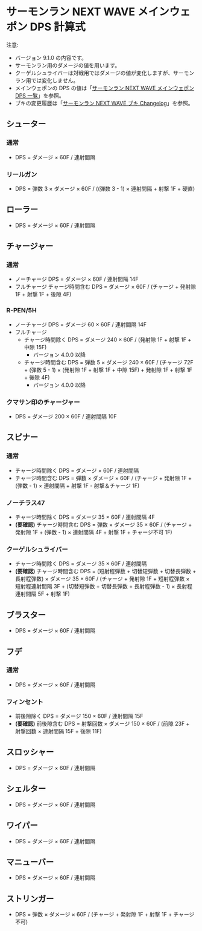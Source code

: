 # サーモンラン NEXT WAVE メインウェポン DPS 計算式

注意:

- バージョン 9.1.0 の内容です。
- サーモンラン用のダメージの値を用います。
- クーゲルシュライバーは対戦用ではダメージの値が変化しますが、サーモンラン用では変化しません。
- メインウェポンの DPS の値は「[サーモンラン NEXT WAVE メインウェポン DPS 一覧](dps-list.md)」を参照。
- ブキの変更履歴は「[サーモンラン NEXT WAVE ブキ Changelog](../CHANGELOG.md)」を参照。

## シューター

### 通常

- DPS = ダメージ × 60F / 連射間隔

### リールガン

- DPS = 弾数 3 × ダメージ × 60F / ((弾数 3 - 1) × 連射間隔 + 射撃 1F + 硬直)

## ローラー

- DPS = ダメージ × 60F / 連射間隔

## チャージャー

### 通常

- ノーチャージ DPS = ダメージ × 60F / 連射間隔 14F
- フルチャージ チャージ時間含む DPS = ダメージ × 60F / (チャージ + 発射隙 1F + 射撃 1F + 後隙 4F)

### R-PEN/5H

- ノーチャージ DPS = ダメージ 60 × 60F / 連射間隔 14F
- フルチャージ
	- チャージ時間除く DPS = ダメージ 240 × 60F / (発射隙 1F + 射撃 1F + 中隙 15F)
		- バージョン 4.0.0 以降
	- チャージ時間含む DPS = 弾数 5 × ダメージ 240 × 60F / (チャージ 72F + (弾数 5 - 1) × (発射隙 1F + 射撃 1F + 中隙 15F) + 発射隙 1F + 射撃 1F + 後隙 4F)
		- バージョン 4.0.0 以降

### クマサン印のチャージャー

- DPS = ダメージ 200 × 60F / 連射間隔 10F

## スピナー

### 通常

- チャージ時間除く DPS = ダメージ × 60F / 連射間隔
- チャージ時間含む DPS = 弾数 × ダメージ × 60F / (チャージ + 発射隙 1F + (弾数 - 1) × 連射間隔 + 射撃 1F - 射撃＆チャージ 1F)

### ノーチラス47

- チャージ時間除く DPS = ダメージ 35 × 60F / 連射間隔 4F
- **(要確認)** チャージ時間含む DPS = 弾数 × ダメージ 35 × 60F / (チャージ + 発射隙 1F + (弾数 - 1) × 連射間隔 4F + 射撃 1F + チャージ不可 1F)

### クーゲルシュライバー

- チャージ時間除く DPS = ダメージ 35 × 60F / 連射間隔
- **(要確認)** チャージ時間含む DPS = (短射程弾数 + 切替短弾数 + 切替長弾数 + 長射程弾数) × ダメージ 35 × 60F / (チャージ + 発射隙 1F + 短射程弾数 × 短射程連射間隔 3F + (切替短弾数 + 切替長弾数 + 長射程弾数 - 1) × 長射程連射間隔 5F + 射撃 1F)

## ブラスター

- DPS = ダメージ × 60F / 連射間隔

## フデ

### 通常

- DPS = ダメージ × 60F / 連射間隔

### フィンセント

- 前後隙除く DPS = ダメージ 150 × 60F / 連射間隔 15F
- **(要確認)** 前後隙含む DPS = 射撃回数 × ダメージ 150 × 60F / (前隙 23F + 射撃回数 × 連射間隔 15F + 後隙 11F)

## スロッシャー

- DPS = ダメージ × 60F / 連射間隔

## シェルター

- DPS = ダメージ × 60F / 連射間隔

## ワイパー

- DPS = ダメージ × 60F / 連射間隔

## マニューバー

- DPS = ダメージ × 60F / 連射間隔

## ストリンガー

- DPS = 弾数 × ダメージ × 60F / (チャージ + 発射隙 1F + 射撃 1F + チャージ不可)
